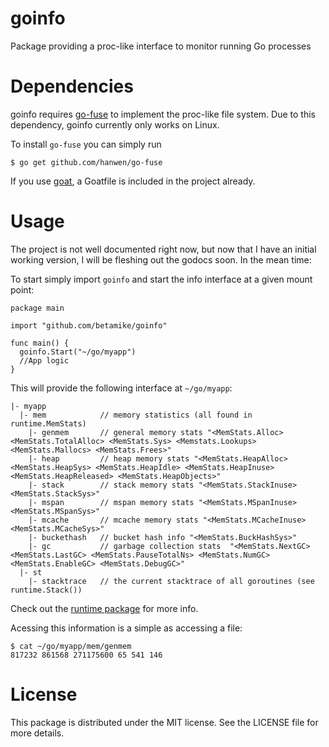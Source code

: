 # goinfo

Package providing a proc-like interface to monitor running Go processes

# Dependencies

goinfo requires [go-fuse](https://github.com/hanwen/go-fuse) to implement the proc-like file system. Due to this dependency, goinfo currently only works on Linux.

To install `go-fuse` you can simply run

    $ go get github.com/hanwen/go-fuse

If you use [goat](https://github.com/mediocregopher/goat), a Goatfile is included in the project already.

# Usage

The project is not well documented right now, but now that I have an initial working version, I will be fleshing out the godocs soon. In the mean time:

To start simply import `goinfo` and start the info interface at a given mount point:

    package main

    import "github.com/betamike/goinfo"

    func main() {
      goinfo.Start("~/go/myapp")
      //App logic
    }

This will provide the following interface at `~/go/myapp`:

    |- myapp
      |- mem            // memory statistics (all found in runtime.MemStats)
        |- genmem       // general memory stats "<MemStats.Alloc> <MemStats.TotalAlloc> <MemStats.Sys> <Memstats.Lookups> <MemStats.Mallocs> <MemStats.Frees>" 
        |- heap         // heap memory stats "<MemStats.HeapAlloc> <MemStats.HeapSys> <MemStats.HeapIdle> <MemStats.HeapInuse> <MemStats.HeapReleased> <MemStats.HeapObjects>"
        |- stack        // stack memory stats "<MemStats.StackInuse> <MemStats.StackSys>"
        |- mspan        // mspan memory stats "<MemStats.MSpanInuse> <MemStats.MSpanSys>"
        |- mcache       // mcache memory stats "<MemStats.MCacheInuse> <MemStats.MCacheSys>"
        |- buckethash   // bucket hash info "<MemStats.BuckHashSys>"
        |- gc           // garbage collection stats  "<MemStats.NextGC> <MemStats.LastGC> <MemStats.PauseTotalNs> <MemStats.NumGC> <MemStats.EnableGC> <MemStats.DebugGC>"
      |- st
        |- stacktrace   // the current stacktrace of all goroutines (see runtime.Stack())

Check out the [runtime package](http://golang.org/pkg/runtime/) for more info.

Acessing this information is a simple as accessing a file:

    $ cat ~/go/myapp/mem/genmem
    817232 861568 271175600 65 541 146    

# License

This package is distributed under the MIT license.  See the LICENSE file for more details.

